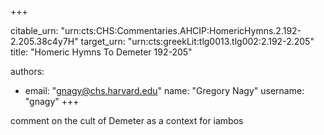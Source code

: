 +++


citable_urn: "urn:cts:CHS:Commentaries.AHCIP:HomericHymns.2.192-2.205.38c4y7H"
target_urn: "urn:cts:greekLit:tlg0013.tlg002:2.192-2.205"
title: "Homeric Hymns To Demeter 192-205"

authors:
- email: "gnagy@chs.harvard.edu"
  name: "Gregory Nagy"
  username: "gnagy"
+++

<p>comment on the cult of Demeter as a context for iambos</p>